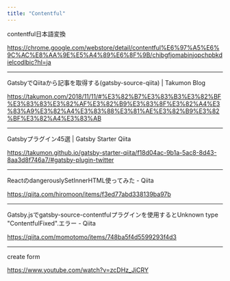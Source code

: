 ```yaml
---
title: "Contentful"
---
```


contentful日本語変換

https://chrome.google.com/webstore/detail/contentful%E6%97%A5%E6%9C%AC%E8%AA%9E%E5%A4%89%E6%8F%9B/chibgfjomabinjopchpbkdielcodlbic?hl=ja

---

GatsbyでQiitaから記事を取得する(gatsby-source-qiita) | Takumon Blog

https://takumon.com/2018/11/11/#%E3%82%B7%E3%83%B3%E3%82%BF%E3%83%83%E3%82%AF%E3%82%B9%E3%83%8F%E3%82%A4%E3%83%A9%E3%82%A4%E3%83%88%E3%81%AE%E3%82%B9%E3%82%BF%E3%82%A4%E3%83%AB

---

Gatsbyプラグイン45選 | Gatsby Starter Qiita

https://takumon.github.io/gatsby-starter-qiita/f18d04ac-9b1a-5ac8-8d43-8aa3d8f746a7/#gatsby-plugin-twitter

---

ReactのdangerouslySetInnerHTML使ってみた - Qiita

https://qiita.com/hiromoon/items/f3ed77abd338139ba97b


---

Gatsby.jsでgatsby-source-contentfulプラグインを使用するとUnknown type "ContentfulFixed".エラー  - Qiita

https://qiita.com/momotomo/items/748ba5f4d5599293f4d3

---

create form 

https://www.youtube.com/watch?v=zcDHz_JiCRY
